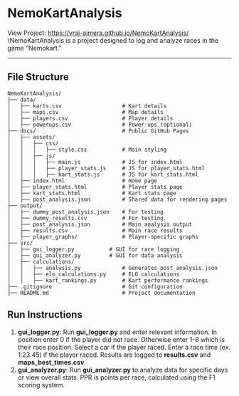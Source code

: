 # **NemoKartAnalysis**

View Project: https://vraj-ajmera.github.io/NemoKartAnalysis/
\\NemoKartAnalysis is a project designed to log and analyze races in the game "Nemokart."

---

## **File Structure**

```plaintext
NemoKartAnalysis/
├── data/
│   ├── karts.csv                   # Kart details
│   ├── maps.csv                    # Map details
│   ├── players.csv                 # Player details
│   ├── powerups.csv                # Power-ups (optional)
├── docs/                           # Public GitHub Pages
│   ├── assets/
│   │   ├── css/
│   │   │   ├── style.css           # Main styling
│   │   ├── js/
│   │   │   ├── main.js             # JS for index.html
│   │   │   ├── player_stats.js     # JS for player_stats.html
│   │   │   ├── kart_stats.js       # JS for kart_stats.html
│   ├── index.html                  # Home page
│   ├── player_stats.html           # Player stats page
│   ├── kart_stats.html             # Kart stats page
│   ├── post_analysis.json          # Shared data for rendering pages
├── output/
│   ├── dummy_post_analysis.json    # For testing
│   ├── dummy_results.csv           # For testing
│   ├── post_analysis.json          # Main analysis output
│   ├── results.csv                 # Main race results
│   ├── player_graphs/              # Player-specific graphs
├── src/
│   ├── gui_logger.py           # GUI for race logging
│   ├── gui_analyzer.py         # GUI for data analysis
│   ├── calculations/
│   │   ├── analysis.py             # Generates post_analysis.json
│   │   ├── elo_calculations.py     # ELO calculations
│   │   ├── kart_rankings.py        # Kart performance rankings
├── .gitignore                      # Git configuration
├── README.md                       # Project documentation

```

## **Run Instructions**
1. **gui_logger.py**: Run **gui_logger.py** and enter relevant information. In position enter 0 if the player did not race. Otherwise enter 1-8 which is their race position. Select a car if the player raced. Enter a race time (ex. 1:23.45) if the player raced. Results are logged to **results.csv** and **maps_best_times.csv**.
2. **gui_analyzer.py**: Run **gui_analyzer.py** to analyze data for specific days or view overall stats. PPR is points per race, calculated using the F1 scoring system.